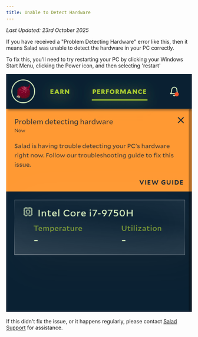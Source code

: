 ```yaml
---
title: Unable to Detect Hardware
---
```


_Last Updated: 23rd October 2025_

If you have received a "Problem Detecting Hardware" error like this, then it means Salad was unable to detect the
hardware in your PC correctly.

To fix this, you'll need to try restarting your PC by clicking your Windows Start Menu, clicking the Power icon, and
then selecting 'restart'

![Screenshot of an error in the Salad app failing to detect hardware](../../../../content/images/troubleshooting/salad-app/unable-to-detect-hardware-1.png)

If this didn't fix the issue, or it happens regularly, please contact [Salad Support](/contact) for assistance.
